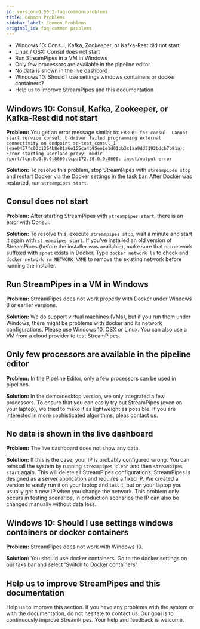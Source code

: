 ```yaml
---
id: version-0.55.2-faq-common-problems
title: Common Problems
sidebar_label: Common Problems
original_id: faq-common-problems
---
```


* Windows 10: Consul, Kafka, Zookeeper, or Kafka-Rest did not start
* Linux / OSX: Consul does not start
* Run StreamPipes in a VM in Windows
* Only few processors are available in the pipeline editor
* No data is shown in the live dashbord
* Windows 10: Should I use settings windows containers or docker containers?
* Help us to improve StreamPipes and this documentation

## Windows 10: Consul, Kafka, Zookeeper, or Kafka-Rest did not start
**Problem:** You get an error message similar to: `ERROR: for consul  Cannot start service consul: b'driver failed programming external connectivity on endpoint sp-test_consul_1 (eae0457fc03c1364b8e81a6e155ca4b95ee1e1d01bb3c1aa9dd5192bdcb7b91a): Error starting userland proxy: mkdir /port/tcp:0.0.0.0:8600:tcp:172.30.0.9:8600: input/output error`

**Solution:** To resolve this problem, stop StreamPipes with `streampipes stop` and restart Docker via the Docker settings in the task bar.
After Docker was restarted, run `streampipes start`.

## Consul does not start
**Problem:** After starting StreamPipes with `streampipes start`, there is an error with Consul:

**Solution:** To resolve this, execute `streampipes stop`, wait a minute and start it again with `streampipes start`. If you've installed an old version of StreamPipes (before the installer was available), make sure that no network suffixed with `spnet` exists in Docker. Type `docker network ls` to check and `docker network rm NETWORK_NAME` to remove the existing network before running the installer.

## Run StreamPipes in a VM in Windows
**Problem:** StreamPipes does not work properly with Docker under Windows 8 or earlier versions.

**Solution:** We do support virtual machines (VMs), but if you run them under Windows, there might be problems with docker and its network configurations.
Please use Windows 10, OSX or Linux.
You can also use a VM from a cloud provider to test StreamPipes.


## Only few processors are available in the pipeline editor
**Problem:** In the Pipeline Editor, only a few processors can be used in pipelines.

**Solution:** In the demo/desktop version, we only integrated a few processors. To ensure that you can easily try out StreamPipes (even on your laptop),
 we tried to make it as lightweight as possible. If you are interested in more sophisticated algorithms, pleas contact us.


## No data is shown in the live dashboard
**Problem:** The live dashboard does not show any data.

**Solution:** If this is the case, your IP is probably configured wrong.
You can reinstall the system by running `streampipes clean` and then `streampipes start` again.
This will delete all StreamPipes configurations. StreamPipes is designed as a server application and requires a fixed IP.
We created a version to easily run it on your laptop and test it, but on your laptop you usually get a new IP when you change the network.
This problem only occurs in testing scenarios, in production scenarios the IP can also be changed manually without data loss.

## Windows 10: Should I use settings windows containers or docker containers
**Problem:** StreamPipes does not work with Windows 10.

**Solution:** You should use docker containers. Go to the docker settings on our taks bar and select 'Switch to Docker containers'.

## Help us to improve StreamPipes and this documentation
Help us to improve this section.
If you have any problems with the system or with the documentation, do not hesitate to contact us.
Our goal is to continuously improve StreamPipes.
Your help and feedback is welcome.
